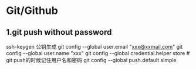 # Git/Github

## 1.git push without password

ssh-keygen 公钥生成
git config --global user.email "xxx@xxmail.com"
git config --global user.name "xxx"
git config --global credential.helper store # git push的时候记住用户名和密码
git config --global push.default simple
